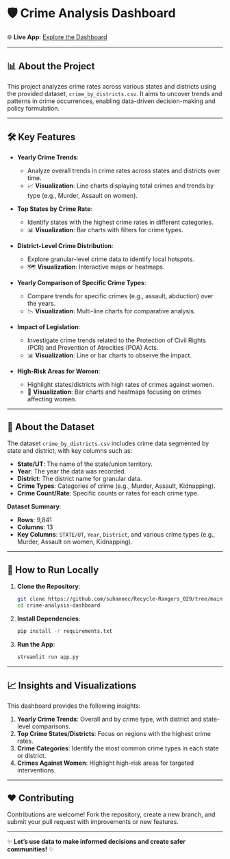 # 🛡️ **Crime Analysis Dashboard**

🌐 **Live App**: [Explore the Dashboard]((https://sc-crimeanalysis.streamlit.app/))

---

## 📊 **About the Project**
This project analyzes crime rates across various states and districts using the provided dataset, `crime_by_districts.csv`. It aims to uncover trends and patterns in crime occurrences, enabling data-driven decision-making and policy formulation.

---

## 🛠️ **Key Features**
- **Yearly Crime Trends**: 
  - Analyze overall trends in crime rates across states and districts over time.
  - 📈 **Visualization**: Line charts displaying total crimes and trends by type (e.g., Murder, Assault on women).
  
- **Top States by Crime Rate**:
  - Identify states with the highest crime rates in different categories.
  - 📊 **Visualization**: Bar charts with filters for crime types.

- **District-Level Crime Distribution**:
  - Explore granular-level crime data to identify local hotspots.
  - 🗺️ **Visualization**: Interactive maps or heatmaps.

- **Yearly Comparison of Specific Crime Types**:
  - Compare trends for specific crimes (e.g., assault, abduction) over the years.
  - 📉 **Visualization**: Multi-line charts for comparative analysis.

- **Impact of Legislation**:
  - Investigate crime trends related to the Protection of Civil Rights (PCR) and Prevention of Atrocities (POA) Acts.
  - 📊 **Visualization**: Line or bar charts to observe the impact.

- **High-Risk Areas for Women**:
  - Highlight states/districts with high rates of crimes against women.
  - 🔴 **Visualization**: Bar charts and heatmaps focusing on crimes affecting women.

---

## 📂 **About the Dataset**
The dataset `crime_by_districts.csv` includes crime data segmented by state and district, with key columns such as:
- **State/UT**: The name of the state/union territory.
- **Year**: The year the data was recorded.
- **District**: The district name for granular data.
- **Crime Types**: Categories of crime (e.g., Murder, Assault, Kidnapping).
- **Crime Count/Rate**: Specific counts or rates for each crime type.

**Dataset Summary**:
- **Rows**: 9,841  
- **Columns**: 13  
- **Key Columns**: `STATE/UT`, `Year`, `District`, and various crime types (e.g., Murder, Assault on women, Kidnapping).

---

## 🚀 **How to Run Locally**

1. **Clone the Repository**:
   ```bash
   git clone https://github.com/suhaneec/Recycle-Rangers_029/tree/main
   cd crime-analysis-dashboard


2. **Install Dependencies**:
   ```bash
   pip install -r requirements.txt
   ```

3. **Run the App**:
   ```bash
   streamlit run app.py
   ```

---

## 📈 **Insights and Visualizations**
This dashboard provides the following insights:
1. **Yearly Crime Trends**: Overall and by crime type, with district and state-level comparisons.
2. **Top Crime States/Districts**: Focus on regions with the highest crime rates.
3. **Crime Categories**: Identify the most common crime types in each state or district.
4. **Crimes Against Women**: Highlight high-risk areas for targeted interventions.

---

## ❤️ **Contributing**
Contributions are welcome! Fork the repository, create a new branch, and submit your pull request with improvements or new features.

---

✨ **Let’s use data to make informed decisions and create safer communities!** ✨
```
